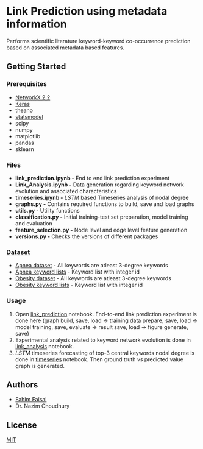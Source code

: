 # Link Prediction using metadata information

Performs scientific literature keyword-keyword co-occurrence prediction based on associated metadata based features. 

## Getting Started

### Prerequisites

* [NetworkX 2.2](https://networkx.github.io/)
* [Keras](https://keras.io/)
* theano
* [statsmodel](https://www.statsmodels.org/stable/index.html)
* scipy
* numpy
* matplotlib
* pandas
* sklearn


### Files

* **link_prediction.ipynb -** End to end link prediction experiment
* **Link_Analysis.ipynb -** Data generation regarding keyword network evolution and associated characteristics
* **timeseries.ipynb -** *LSTM* based Timeseries analysis of nodal degree 
* **graphs.py -** Contains required functions to build, save and load graphs
* **utils.py -** Utility functions
* **classification.py -** Initial training-test set preparation, model training and evaluation
* **feature_selection.py -** Node level and edge level feature generation
* **versions.py -** Checks the versions of different packages

### [Dataset](https://github.com/faisal-iut/linkPrediction/tree/master/dataset)

* [Apnea dataset](https://github.com/faisal-iut/linkPrediction/blob/master/dataset/apnea-all%2C3.csv) - All keywords are atleast 3-degree keywords
* [Apnea keyword lists](https://github.com/faisal-iut/linkPrediction/blob/master/dataset/apnea-distinct_keyword.csv) - Keyword list with integer id
* [Obesity dataset](https://github.com/faisal-iut/linkPrediction/blob/master/dataset/obesity-all%2C3.csv) - All keywords are atleast 3-degree keywords
* [Obesity keyword lists](https://github.com/faisal-iut/linkPrediction/blob/master/dataset/obesity-distinct_keyword.csv) - Keyword list with integer id

### Usage
1. Open [link_prediction](https://github.com/faisal-iut/linkPrediction/blob/master/link_prediction.ipynb) notebook. End-to-end link prediction experiment is done here (graph build, save, load -> training data prepare, save, load -> model training, save, evaluate -> result save, load -> figure generate, save) 
2. Experimental analysis related to keyword network evolution is done in [link_analysis](https://github.com/faisal-iut/linkPrediction/blob/master/Link_Analysis.ipynb) notebook. 
3. *LSTM* timeseries forecasting of top-3 central keywords nodal degree is done in [timeseries](https://github.com/faisal-iut/linkPrediction/blob/master/timeseries.ipynb) notebook. Then ground truth *vs* predicted value graph is generated.

## Authors

* [Fahim Faisal](https://github.com/faisal-iut)
* Dr. Nazim Choudhury

## License
[MIT](https://choosealicense.com/licenses/mit/)